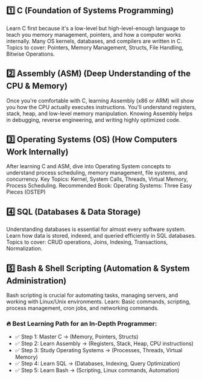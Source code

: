 ## 1️⃣ C (Foundation of Systems Programming)

Learn C first because it's a low-level but high-level-enough language to teach you memory management, pointers, and how a computer works internally.
Many OS kernels, databases, and compilers are written in C.
Topics to cover: Pointers, Memory Management, Structs, File Handling, Bitwise Operations.

## 2️⃣ Assembly (ASM) (Deep Understanding of the CPU & Memory)

Once you're comfortable with C, learning Assembly (x86 or ARM) will show you how the CPU actually executes instructions.
You'll understand registers, stack, heap, and low-level memory manipulation.
Knowing Assembly helps in debugging, reverse engineering, and writing highly optimized code.

## 3️⃣ Operating Systems (OS) (How Computers Work Internally)

After learning C and ASM, dive into Operating System concepts to understand process scheduling, memory management, file systems, and concurrency.
Key Topics: Kernel, System Calls, Threads, Virtual Memory, Process Scheduling.
Recommended Book: Operating Systems: Three Easy Pieces (OSTEP)

## 4️⃣ SQL (Databases & Data Storage)

Understanding databases is essential for almost every software system.
Learn how data is stored, indexed, and queried efficiently in SQL databases.
Topics to cover: CRUD operations, Joins, Indexing, Transactions, Normalization.

## 5️⃣ Bash & Shell Scripting (Automation & System Administration)

Bash scripting is crucial for automating tasks, managing servers, and working with Linux/Unix environments.
Learn: Basic commands, scripting, process management, cron jobs, and networking commands.

### 🔥 Best Learning Path for an In-Depth Programmer:

- ✅ Step 1: Master C → (Memory, Pointers, Structs)
- ✅ Step 2: Learn Assembly → (Registers, Stack, Heap, CPU instructions)
- ✅ Step 3: Study Operating Systems → (Processes, Threads, Virtual Memory)
- ✅ Step 4: Learn SQL → (Databases, Indexing, Query Optimization)
- ✅ Step 5: Learn Bash → (Scripting, Linux commands, Automation)
